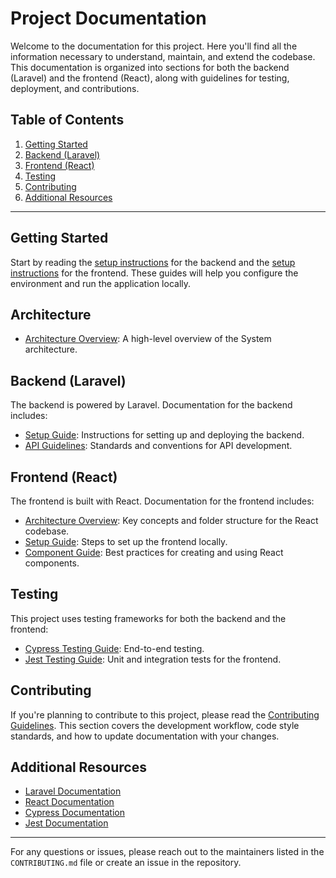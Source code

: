 # Project Documentation

Welcome to the documentation for this project. Here you'll find all the information necessary to understand, maintain, and extend the codebase. This documentation is organized into sections for both the backend (Laravel) and the frontend (React), along with guidelines for testing, deployment, and contributions.

## Table of Contents

1. [Getting Started](#getting-started)
2. [Backend (Laravel)](#backend-laravel)
3. [Frontend (React)](#frontend-react)
4. [Testing](#testing)
5. [Contributing](#contributing)
6. [Additional Resources](#additional-resources)

---

## Getting Started

Start by reading the [setup instructions](backend/setup.md) for the backend and the [setup instructions](frontend/setup.md) for the frontend. These guides will help you configure the environment and run the application locally.

## Architecture

- [Architecture Overview](architecture.md): A high-level overview of the System architecture.

## Backend (Laravel)

The backend is powered by Laravel. Documentation for the backend includes:

- [Setup Guide](backend/setup.md): Instructions for setting up and deploying the backend.
- [API Guidelines](backend/api-guidelines.md): Standards and conventions for API development.

## Frontend (React)

The frontend is built with React. Documentation for the frontend includes:

- [Architecture Overview](frontend/architecture.md): Key concepts and folder structure for the React codebase.
- [Setup Guide](frontend/setup.md): Steps to set up the frontend locally.
- [Component Guide](frontend/components.md): Best practices for creating and using React components.

## Testing

This project uses testing frameworks for both the backend and the frontend:

- [Cypress Testing Guide](testing/cypress.md): End-to-end testing.
- [Jest Testing Guide](testing/jest.md): Unit and integration tests for the frontend.

## Contributing

If you're planning to contribute to this project, please read the [Contributing Guidelines](contributing.md). This section covers the development workflow, code style standards, and how to update documentation with your changes.

## Additional Resources

- [Laravel Documentation](https://laravel.com/docs)
- [React Documentation](https://reactjs.org/docs/getting-started.html)
- [Cypress Documentation](https://docs.cypress.io/)
- [Jest Documentation](https://jestjs.io/docs/getting-started)

---

For any questions or issues, please reach out to the maintainers listed in the `CONTRIBUTING.md` file or create an issue in the repository.

